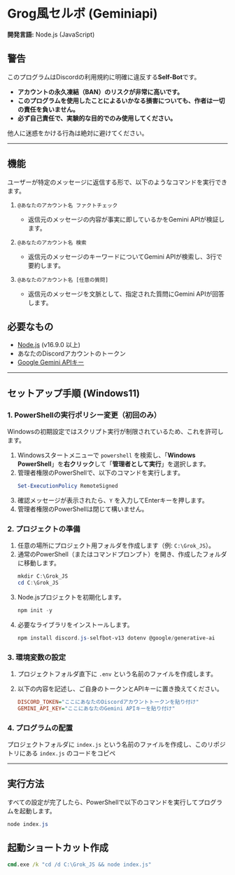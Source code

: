 # Grog風セルボ (Geminiapi)

**開発言語:** Node.js (JavaScript)

## 警告

このプログラムはDiscordの利用規約に明確に違反する**Self-Bot**です。

*   **アカウントの永久凍結（BAN）のリスクが非常に高いです。**
*   **このプログラムを使用したことによるいかなる損害についても、作者は一切の責任を負いません。**
*   **必ず自己責任で、実験的な目的でのみ使用してください。**

他人に迷惑をかける行為は絶対に避けてください。

---

## 機能

ユーザーが特定のメッセージに返信する形で、以下のようなコマンドを実行できます。

1.  `@あなたのアカウント名 ファクトチェック`
    *   返信元のメッセージの内容が事実に即しているかをGemini APIが検証します。

2.  `@あなたのアカウント名 検索`
    *   返信元のメッセージのキーワードについてGemini APIが検索し、3行で要約します。

3.  `@あなたのアカウント名 [任意の質問]`
    *   返信元のメッセージを文脈として、指定された質問にGemini APIが回答します。

## 必要なもの

*   [Node.js](https://nodejs.org/ja) (v16.9.0 以上)
*   あなたのDiscordアカウントのトークン
*   [Google Gemini APIキー](https://aistudio.google.com/app/apikey)

---

## セットアップ手順 (Windows11)

### 1. PowerShellの実行ポリシー変更（初回のみ）

Windowsの初期設定ではスクリプト実行が制限されているため、これを許可します。

1.  Windowsスタートメニューで `powershell` を検索し、「**Windows PowerShell**」を**右クリック**して「**管理者として実行**」を選択します。
2.  管理者権限のPowerShellで、以下のコマンドを実行します。
    ```powershell
    Set-ExecutionPolicy RemoteSigned
    ```
3.  確認メッセージが表示されたら、`Y` を入力してEnterキーを押します。
4.  管理者権限のPowerShellは閉じて構いません。

### 2. プロジェクトの準備

1.  任意の場所にプロジェクト用フォルダを作成します（例: `C:\Grok_JS`）。
2.  通常のPowerShell（またはコマンドプロンプト）を開き、作成したフォルダに移動します。
    ```powershell
    mkdir C:\Grok_JS
    cd C:\Grok_JS
    ```
3.  Node.jsプロジェクトを初期化します。
    ```powershell
    npm init -y
    ```
4.  必要なライブラリをインストールします。
    ```powershell
    npm install discord.js-selfbot-v13 dotenv @google/generative-ai
    ```

### 3. 環境変数の設定

1.  プロジェクトフォルダ直下に `.env` という名前のファイルを作成します。
2.  以下の内容を記述し、ご自身のトークンとAPIキーに置き換えてください。

    ```ini
    DISCORD_TOKEN="ここにあなたのDiscordアカウントトークンを貼り付け"
    GEMINI_API_KEY="ここにあなたのGemini APIキーを貼り付け"
    ```

### 4. プログラムの配置

プロジェクトフォルダに `index.js` という名前のファイルを作成し、このリポジトリにある `index.js` のコードをコピペ

---

## 実行方法

すべての設定が完了したら、PowerShellで以下のコマンドを実行してプログラムを起動します。

```powershell
node index.js
```

## 起動ショートカット作成

```cmd
cmd.exe /k "cd /d C:\Grok_JS && node index.js"
```
